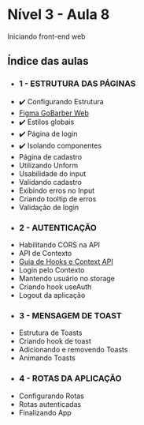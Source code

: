 # Nível 3 - Aula 8
Iniciando front-end web

## Índice das aulas

- ### 1 - ESTRUTURA DAS PÁGINAS
- :heavy_check_mark: Configurando Estrutura
- [Figma GoBarber Web](https://www.figma.com/file/BXCihtXXh9p37lGsENV614/GoBarber?node-id=34%3A1180)
- :heavy_check_mark: Estilos globais
- :heavy_check_mark: Página de login
- :heavy_check_mark: Isolando componentes
- Página de cadastro
- Utilizando Unform
- Usabilidade do input
- Validando cadastro
- Exibindo erros no Input
- Criando tooltip de erros
- Validação de login
- ### 2 - AUTENTICAÇÃO
- Habilitando CORS na API
- API de Contexto
- [Guia de Hooks e Context API](https://www.notion.so/React-Hooks-e-Context-API-c2effc37567442adbfa36bbc4cd94d9c)
- Login pelo Contexto
- Mantendo usuário no storage
- Criando hook useAuth
- Logout da aplicação
- ### 3 - MENSAGEM DE TOAST
- Estrutura de Toasts
- Criando hook de toast
- Adicionando e removendo Toasts
- Animando Toasts
- ### 4 - ROTAS DA APLICAÇÃO
- Configurando Rotas
- Rotas autenticadas
- Finalizando App
